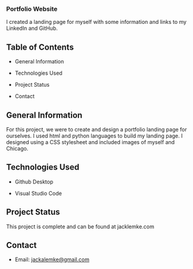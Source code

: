 ### Portfolio Website


I created a landing page for myself with some information and links to my LinkedIn and GitHub.


## Table of Contents


- General Information


- Technologies Used


- Project Status


- Contact


## General Information


For this project, we were to create and design a portfolio landing page for ourselves. I used html and python languages to build my landing page. I designed using a CSS stylesheet and included images of myself and Chicago.


## Technologies Used


- Github Desktop


- Visual Studio Code


## Project Status


This project is complete and can be found at jacklemke.com


## Contact


- Email: jackalemke@gmail.com


